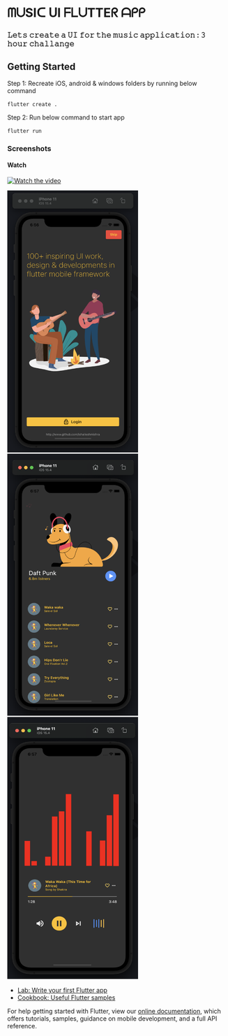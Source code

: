 # ᗰᑌSIᑕ ᑌI ᖴᒪᑌTTEᖇ ᗩᑭᑭ

### 𝙻𝚎𝚝𝚜 𝚌𝚛𝚎𝚊𝚝𝚎 𝚊 𝚄𝙸 𝚏𝚘𝚛 𝚝𝚑𝚎 𝚖𝚞𝚜𝚒𝚌 𝚊𝚙𝚙𝚕𝚒𝚌𝚊𝚝𝚒𝚘𝚗 : 𝟹 𝚑𝚘𝚞𝚛 𝚌𝚑𝚊𝚕𝚕𝚊𝚗𝚐𝚎


## Getting Started

Step 1: Recreate iOS, android & windows folders by running below command

    flutter create .

Step 2: Run below command to start app

    flutter run

### Screenshots

#### Watch

[![Watch the video](https://cdn.mos.cms.futurecdn.net/8gzcr6RpGStvZFA2qRt4v6.jpg)](https://www.youtube.com/watch?v=KCEzr4AERME "Music Flutter UI")

<img src="assets/screenshots/one.png" width=300, height=600> <img src="assets/screenshots/two.png" width=300, height=600> <img src="assets/screenshots/three.png" width=300, height=600>

- [Lab: Write your first Flutter app](https://flutter.dev/docs/get-started/codelab)
- [Cookbook: Useful Flutter samples](https://flutter.dev/docs/cookbook)

For help getting started with Flutter, view our
[online documentation](https://flutter.dev/docs), which offers tutorials,
samples, guidance on mobile development, and a full API reference.
